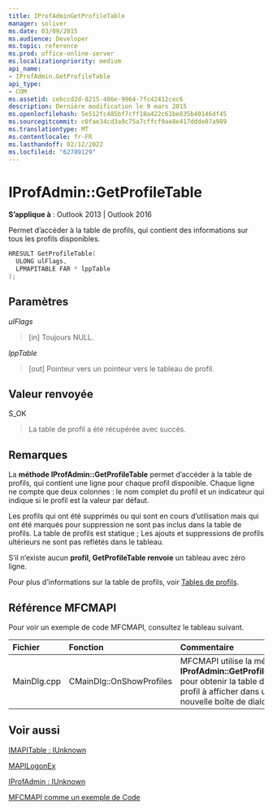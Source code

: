 ```yaml
---
title: IProfAdminGetProfileTable
manager: soliver
ms.date: 03/09/2015
ms.audience: Developer
ms.topic: reference
ms.prod: office-online-server
ms.localizationpriority: medium
api_name:
- IProfAdmin.GetProfileTable
api_type:
- COM
ms.assetid: cebccd2d-8215-486e-9964-7fc42412cec6
description: Dernière modification le 9 mars 2015
ms.openlocfilehash: 5e512fc485bf7cff18a422c61be835b40146df45
ms.sourcegitcommit: c0fae34cd3a9c75a7cffcf9ae8e417ddde07a989
ms.translationtype: MT
ms.contentlocale: fr-FR
ms.lasthandoff: 02/12/2022
ms.locfileid: "62789129"
---
```

# <a name="iprofadmingetprofiletable"></a>IProfAdmin::GetProfileTable

  
  
**S’applique à** : Outlook 2013 | Outlook 2016 
  
Permet d’accéder à la table de profils, qui contient des informations sur tous les profils disponibles.
  
```cpp
HRESULT GetProfileTable(
  ULONG ulFlags,
  LPMAPITABLE FAR * lppTable
);
```

## <a name="parameters"></a>Paramètres

 _ulFlags_
  
> [in] Toujours NULL.
    
 _lppTable_
  
> [out] Pointeur vers un pointeur vers le tableau de profil.
    
## <a name="return-value"></a>Valeur renvoyée

S_OK 
  
> La table de profil a été récupérée avec succès.
    
## <a name="remarks"></a>Remarques

La **méthode IProfAdmin::GetProfileTable** permet d’accéder à la table de profils, qui contient une ligne pour chaque profil disponible. Chaque ligne ne compte que deux colonnes : le nom complet du profil et un indicateur qui indique si le profil est la valeur par défaut. 
  
Les profils qui ont été supprimés ou qui sont en cours d’utilisation mais qui ont été marqués pour suppression ne sont pas inclus dans la table de profils. La table de profils est statique ; Les ajouts et suppressions de profils ultérieurs ne sont pas reflétés dans le tableau. 
  
S’il n’existe aucun **profil, GetProfileTable renvoie** un tableau avec zéro ligne. 
  
Pour plus d’informations sur la table de profils, voir [Tables de profils](profile-tables.md). 
  
## <a name="mfcmapi-reference"></a>Référence MFCMAPI

Pour voir un exemple de code MFCMAPI, consultez le tableau suivant.
  
|**Fichier**|**Fonction**|**Commentaire**|
|:-----|:-----|:-----|
|MainDlg.cpp  <br/> |CMainDlg::OnShowProfiles  <br/> |MFCMAPI utilise la méthode **IProfAdmin::GetProfileTable** pour obtenir la table de profil à afficher dans une nouvelle boîte de dialogue. |
   
## <a name="see-also"></a>Voir aussi



[IMAPITable : IUnknown](imapitableiunknown.md)
  
[MAPILogonEx](mapilogonex.md)
  
[IProfAdmin : IUnknown](iprofadminiunknown.md)


[MFCMAPI comme un exemple de Code](mfcmapi-as-a-code-sample.md)

